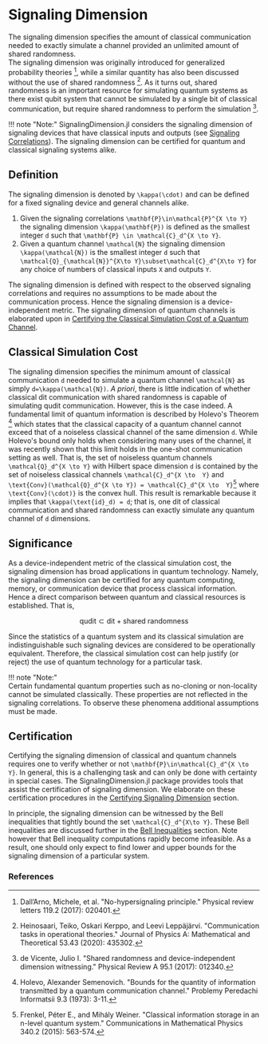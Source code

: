 # Signaling Dimension

The signaling dimension specifies the amount of classical communication needed
to exactly simulate a channel provided an unlimited amount of shared randomness.  
The signaling dimension was originally introduced for generalized probability theories [^DallArno2017],
while a similar quantity has also been discussed without the use of shared randomness [^Heinosaari2020].
As it turns out, shared randomness is an important resource for simulating quantum
systems as there exist qubit system that cannot be simulated by a single bit of
classical communication, but require shared randomness to perform the simulation [^deVicente2017].

!!! note "Note:"
    SignalingDimension.jl considers the signaling dimension of signaling
    devices that have classical inputs and outputs (see [Signaling Correlations](@ref)).
    The signaling dimension can be certified for quantum and
    classical signaling systems alike.

## Definition

The signaling dimension is denoted by ``\kappa(\cdot)`` and can be defined for
a fixed signaling device and general channels alike.

1. Given the signaling correlations ``\mathbf{P}\in\mathcal{P}^{X \to Y}`` the signaling dimension ``\kappa(\mathbf{P})`` is defined as the smallest integer ``d`` such that ``\mathbf{P} \in \mathcal{C}_d^{X \to Y}``.
2. Given a quantum channel ``\mathcal{N}`` the signaling dimension ``\kappa(\mathcal{N})`` is the smallest integer ``d`` such that ``\mathcal{Q}_{\mathcal{N}}^{X\to Y}\subset\mathcal{C}_d^{X\to Y}`` for any choice of numbers of classical inputs ``X`` and outputs ``Y``.

The  signaling dimension is defined with respect to the observed signaling
correlations and requires no assumptions to be made about the communication process.
Hence the signaling dimension is a device-independent metric.
The signaling dimension of quantum channels is elaborated upon in
[Certifying the Classical Simulation Cost of a Quantum Channel](https://arxiv.org/abs/2102.12543).

## Classical Simulation Cost

The signaling dimension specifies the minimum amount of classical communication ``d``
needed to simulate a quantum channel ``\mathcal{N}`` as simply ``d=\kappa(\mathcal{N})``.
*A priori*, there is little indication of whether classical dit communication with shared randomness
is capable of simulating qudit communication. However, this is the case indeed.
A fundamental limit of quantum information is described by Holevo's Theorem [^Holevo1973]
which states that the classical capacity of a quantum channel cannot exceed that
of a noiseless classical channel of the same dimension ``d``.
While Holevo's bound only holds when considering many uses  of the channel,
it was recently shown that this limit holds in the one-shot communication setting
as well.
That is, the set of noiseless quantum channels ``\mathcal{Q}_d^{X \to Y}`` with
Hilbert space dimension ``d`` is contained by the set of noiseless classical channels
``\mathcal{C}_d^{X \to  Y}`` and ``\text{Conv}(\mathcal{Q}_d^{X \to Y}) = \mathcal{C}_d^{X \to  Y}``[^Frenkel2015]
where ``\text{Conv}(\cdot)}`` is the convex hull.
This result is remarkable because  it implies that ``\kappa(\text{id}_d) = d``;
that is, one dit of classical communication and shared randomness can exactly
simulate any quantum channel of ``d`` dimensions.

## Significance

As a device-independent metric of the classical simulation cost, the signaling dimension
has broad applications in quantum  technology.
Namely, the signaling dimension can be certified for any quantum computing,
memory, or communication device that process classical information.
Hence a direct comparison between quantum and classical resources is established.
That is,

```math
    \text{qudit}\subset \text{dit} + \text{shared randomness}
```

Since the statistics of a quantum system and its classical simulation are indistinguishable
such signaling devices are considered to be operationally equivalent.
Therefore, the classical simulation cost can help justify (or reject) the use of quantum technology
for a particular task.

!!! note "Note:"    
    Certain fundamental quantum properties such as no-cloning or non-locality
    cannot be simulated classically. These properties are not reflected in the
    signaling correlations. To observe these phenomena additional assumptions
    must be made.

## Certification

Certifying the signaling dimension of classical and quantum channels requires
one to verify whether or not ``\mathbf{P}\in\mathcal{C}_d^{X \to Y}``.
In general, this is a challenging task and can only be done with certainty in special
cases.
The SignalingDimension.jl package provides tools that assist the certification
of signaling dimension.
We elaborate on these certification procedures in the [Certifying Signaling Dimension](@ref) section.

In principle, the signaling dimension can be witnessed by the Bell inequalities that
tightly bound the set ``\mathcal{C}_d^{X\to Y}``.
These Bell inequalities are discussed further in the [Bell Inequalities](@ref) section.
Note however that Bell inequality computations rapidly become infeasible.
As a result, one should only expect to find lower and upper bounds for the signaling
dimension of a particular system.

### References

[^DallArno2017]:
    Dall’Arno, Michele, et al. "No-hypersignaling principle." Physical review letters 119.2 (2017): 020401.

[^Heinosaari2020]:
    Heinosaari, Teiko, Oskari Kerppo, and Leevi Leppäjärvi. "Communication tasks in operational theories." Journal of Physics A: Mathematical and Theoretical 53.43 (2020): 435302.

[^deVicente2017]:
    de Vicente, Julio I. "Shared randomness and device-independent dimension witnessing." Physical Review A 95.1 (2017): 012340.

[^Holevo1973]:
    Holevo, Alexander Semenovich. "Bounds for the quantity of information transmitted by a quantum communication channel." Problemy Peredachi Informatsii 9.3 (1973): 3-11.

[^Frenkel2015]:
    Frenkel, Péter E., and Mihály Weiner. "Classical information storage in an n-level quantum system." Communications in Mathematical Physics 340.2 (2015): 563-574.
